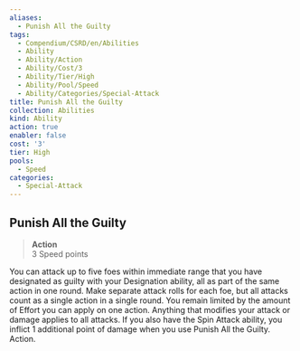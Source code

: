 ```yaml
---
aliases:
  - Punish All the Guilty
tags:
  - Compendium/CSRD/en/Abilities
  - Ability
  - Ability/Action
  - Ability/Cost/3
  - Ability/Tier/High
  - Ability/Pool/Speed
  - Ability/Categories/Special-Attack
title: Punish All the Guilty
collection: Abilities
kind: Ability
action: true
enabler: false
cost: '3'
tier: High
pools:
  - Speed
categories:
  - Special-Attack
---
```

## Punish All the Guilty  
>**Action**  
>3 Speed points
  
You can attack up to five foes within immediate range that you have designated as guilty with your Designation ability, all as part of the same action in one round. Make separate attack rolls for each foe, but all attacks count as a single action in a single round. You remain limited by the amount of Effort you can apply on one action. Anything that modifies your attack or damage applies to all attacks. If you also have the Spin Attack ability, you inflict 1 additional point of damage when you use Punish All the Guilty. Action.